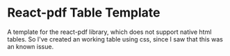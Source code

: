# React-pdf Table Template
 A template for the react-pdf library, which does not support native html tables. So I've created an working table using css, since I saw that this was an known issue.
